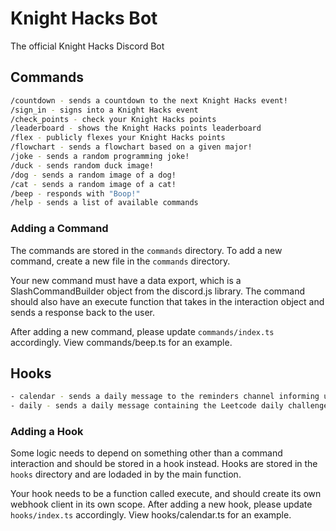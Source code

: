 # Knight Hacks Bot

The official Knight Hacks Discord Bot

## Commands

```bash
/countdown - sends a countdown to the next Knight Hacks event!
/sign_in - signs into a Knight Hacks event
/check_points - check your Knight Hacks points
/leaderboard - shows the Knight Hacks points leaderboard
/flex - publicly flexes your Knight Hacks points
/flowchart - sends a flowchart based on a given major!
/joke - sends a random programming joke!
/duck - sends random duck image!
/dog - sends a random image of a dog!
/cat - sends a random image of a cat!
/beep - responds with "Boop!"
/help - sends a list of available commands
```

### Adding a Command

The commands are stored in the `commands` directory. To add a new command, create a new file in the `commands` directory.

Your new command must have a data export, which is a SlashCommandBuilder object from the discord.js library. The command should also have an execute function that takes in the interaction object and sends a response back to the user.

After adding a new command, please update `commands/index.ts` accordingly. View commands/beep.ts for an example.

## Hooks

```bash
- calendar - sends a daily message to the reminders channel informing users of events today, tomorrow, and in a week
- daily - sends a daily message containing the Leetcode daily challenge and starts a thread
```

### Adding a Hook

Some logic needs to depend on something other than a command interaction and should be stored in a hook instead. Hooks are stored in the `hooks` directory and are lodaded in by the main function.

Your hook needs to be a function called execute, and should create its own webhook client in its own scope. After adding a new hook, please update `hooks/index.ts` accordingly. View hooks/calendar.ts for an example.
